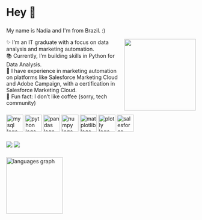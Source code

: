 <link rel="stylesheet" type='text/css' href="https://cdn.jsdelivr.net/gh/devicons/devicon@latest/devicon.min.css" />


<h1 align="left">Hey 👋</h1>

###

<p align="left">My name is Nadia and I'm from Brazil. :)</p>

<img align="right" height="190" src="https://media4.giphy.com/media/v1.Y2lkPTc5MGI3NjExeXViazRoeTR5eWxhaGI3OGJhM2YyM29pYWJybGE0cmE5a29yY2E4YiZlcD12MV9pbnRlcm5hbF9naWZfYnlfaWQmY3Q9Zw/DeKJrr8vovqXC/giphy.webp"  />

<p align="left">✨ I’m an IT graduate with a focus on data analysis and marketing automation. <br>📚 Currently, I’m building skills in Python for Data Analysis.<br>🚀 I have experience in marketing automation on platforms like Salesforce Marketing Cloud and Adobe Campaign, with a certification in Salesforce Marketing Cloud. <br>🎲 Fun fact: I don’t like coffee (sorry, tech community)</p>

###

<div align="left">
  <img src="https://cdn.jsdelivr.net/gh/devicons/devicon@latest/icons/mysql/mysql-original-wordmark.svg" height="45" alt="mysql logo"/>
  <img src="https://cdn.jsdelivr.net/gh/devicons/devicon@latest/icons/python/python-original.svg" height="45" alt="python logo"/>
  <img src="https://cdn.jsdelivr.net/gh/devicons/devicon@latest/icons/pandas/pandas-original-wordmark.svg" height="45" alt="pandas logo"/>
  <img src="https://cdn.jsdelivr.net/gh/devicons/devicon@latest/icons/numpy/numpy-original.svg" height="45" alt="numpy logo"/>
  <img src="https://cdn.jsdelivr.net/gh/devicons/devicon@latest/icons/matplotlib/matplotlib-original-wordmark.svg" height="45" alt="matplotlib logo"/>
  <img src="https://cdn.jsdelivr.net/gh/devicons/devicon@latest/icons/plotly/plotly-original-wordmark.svg" height="45" alt="plotly logo"/>
  <img src="https://cdn.jsdelivr.net/gh/devicons/devicon@latest/icons/salesforce/salesforce-original.svg" height="45" alt="salesforce logo"/>
  <img width="12" />
</div>

###

<div align="left">
  <a href = "mailto:nadiabertoldoz@gmail.com"><img src="https://img.shields.io/badge/-Gmail-%23333?style=for-the-badge&logo=gmail&logoColor=white" target="_blank"></a>
  <a href="https://www.linkedin.com/in/nadia-bertoldo/" target="_blank"><img src="https://img.shields.io/badge/-LinkedIn-%230077B5?style=for-the-badge&logo=linkedin&logoColor=white" target="_blank"></a>
</div>

###

<div align="left">
  <img src="https://github-readme-stats.vercel.app/api/top-langs?username=nadiabertoldos&locale=en&hide_title=false&layout=compact&card_width=320&langs_count=5&theme=dracula&hide_border=false" height="150" alt="languages graph"  />
</div>

###

<br clear="both">

###
